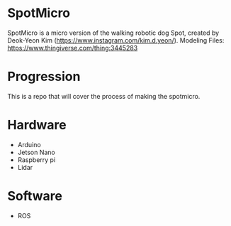 # SpotMicro
SpotMicro is a micro version of the walking robotic dog Spot, created by Deok-Yeon Kim (https://www.instagram.com/kim.d.yeon/).
Modeling Files: https://www.thingiverse.com/thing:3445283



# Progression
This is a repo that will cover the process of making the spotmicro.



# Hardware
- Arduino
- Jetson Nano
- Raspberry pi
- Lidar



# Software
- ROS

